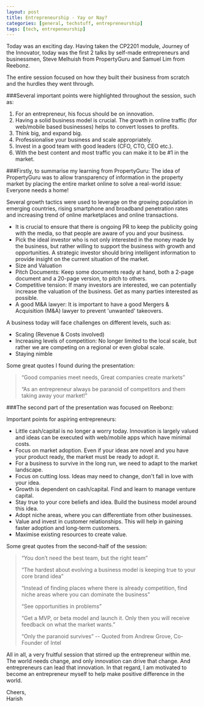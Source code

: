 ```yaml
---
layout: post
title: Entrepreneurship - Yay or Nay?
categories: [general, techstuff, entrepreneurship]
tags: [tech, entrepeneurship]
---
```


Today was an exciting day. Having taken the CP2201 module, Journey of the Innovator, today was the first 2 talks by self-made entrepreneurs and businessmen, Steve Melhuish from PropertyGuru and Samuel Lim from Reebonz.

The entire session focused on how they built their business from scratch and the hurdles they went through.

###Several important points were highlighted throughout the session, such as:

1. For an entrepreneur, his focus should be on innovation.
2. Having a solid business model is crucial. The growth in online traffic (for web/mobile based businesses) helps to convert losses to profits.
3. Think big, and expand big.
4. Professionalise your business and scale appropriately.
5. Invest in a good team with good leaders (CFO, CTO, CEO etc.).
6. With the best content and most traffic you can make it to be #1 in the market. 

###Firstly, to summarise my learning from PropertyGuru:
The idea of PropertyGuru was to allow transparency of information in the property market by placing the entire market online to solve a real-world issue: Everyone needs a home!

Several growth tactics were used to leverage on the growing population in emerging countries, rising smartphone and broadband penetration rates and increasing trend of online marketplaces and online transactions.

- It is crucial to ensure that there is ongoing PR to keep the publicity going with the media, so that people are aware of you and your business.
- Pick the ideal investor who is not only interested in the money made by the business, but rather willing to support the business with growth and opportunities. A strategic investor should bring intelligent information to provide insight on the current situation of the market.
- Size and Valuation
- Pitch Documents: Keep some documents ready at hand, both a 2-page document and a 20-page version, to pitch to others.
- Competitive tension: If many investors are interested, we can potentially increase the valuation of the business. Get as many parties interested as possible.
- A good M&A lawyer: It is important to have a good Mergers & Acquisition (M&A) lawyer to prevent 'unwanted' takeovers.

A business today will face challenges on different levels, such as:
- Scaling (Revenue & Costs involved)
- Increasing levels of competition: No longer limited to the local scale, but rather we are competing on a regional or even global scale.
- Staying nimble

Some great quotes I found during the presentation:

> “Good companies meet needs, Great companies create markets”
>
> “As an entrepreneur always be paranoid of competitors and them taking away your market!”

###The second part of the presentation was focused on Reebonz:

Important points for aspiring entrepreneurs:

- Little cash/capital is no longer a worry today. Innovation is largely valued and ideas can be executed with web/mobile apps which have minimal costs.
- Focus on market adoption. Even if your ideas are novel and you have your product ready, the market must be ready to adopt it.
- For a business to survive in the long run, we need to adapt to the market landscape.
- Focus on cutting loss. Ideas may need to change, don't fall in love with your idea.
- Growth is dependent on cash/capital. Find and learn to manage venture capital.
- Stay true to your core beliefs and idea. Build the business model around this idea.
- Adopt niche areas, where you can differentiate from other businesses.
- Value and invest in customer relationships. This will help in gaining faster adoption and long-term customers.
- Maximise existing resources to create value.

Some great quotes from the second-half of the session:

> “You don’t need the best team, but the right team”
>
> “The hardest about evolving a business model is keeping true to your core brand idea”
>
> “Instead of finding places where there is already competition, find niche areas where you can dominate the business”
>
> “See opportunities in problems”
>
> “Get a MVP, or beta model and launch it. Only then you will receive feedback on what the market wants.”
>
> “Only the paranoid survives” -- Quoted from Andrew Grove, Co-Founder of Intel

All in all, a very fruitful session that stirred up the entrepreneur within me. The world needs change, and only innovation can drive that change. And entrepreneurs can lead that innovation. In that regard, I am motivated to become an entrepreneur myself to help make positive difference in the world.

Cheers, <br>
Harish
